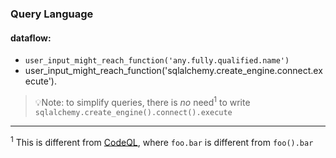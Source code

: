 ### Query Language

#### dataflow:

- `user_input_might_reach_function('any.fully.qualified.name')`
- user_input_might_reach_function('sqlalchemy.create_engine.connect.execute').

> 💡Note: to simplify queries, there is *no* need<sup>1</sup> to write
> `sqlalchemy.create_engine().connect().execute`

---

<sup>1</sup> This is different from [CodeQL][1], where `foo.bar` is different from `foo().bar`

[1]: https://codeql.github.com/